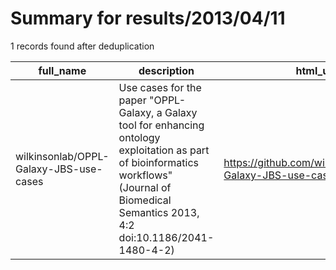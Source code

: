 
# Summary for results/2013/04/11
    
1 records found after deduplication

| full_name | description | html_url | matched_list | matched_count | pushed_at | size | stargazers_count | language | forks_count |
|----------------------------------------|----------------------------------------------------------------------------------------------------------------------------------------------------------------------------------------------------|-----------------------------------------------------------|----------------|-----------------|---------------------------|--------|--------------------|------------|---------------|
| wilkinsonlab/OPPL-Galaxy-JBS-use-cases | Use cases for the paper "OPPL-Galaxy, a Galaxy tool for enhancing ontology exploitation as part of bioinformatics workflows" (Journal of Biomedical Semantics 2013, 4:2 doi:10.1186/2041-1480-4-2) | https://github.com/wilkinsonlab/OPPL-Galaxy-JBS-use-cases | ['exploit'] | 1 | 2013-04-11 15:58:09+00:00 | 22892 | 1 | nan | 0 |
